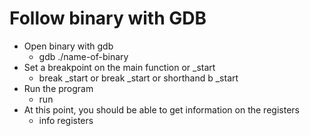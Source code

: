 # Follow binary with GDB

* Open binary with gdb
    * gdb ./name-of-binary
* Set a breakpoint on the main function or _start
    * break _start or break _start or shorthand b _start
* Run the program
    * run
* At this point, you should be able to get information on the registers
    * info registers